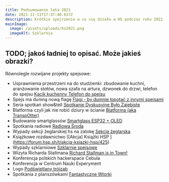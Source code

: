 ```yaml
---
title: Podsumowanie lata 2021
date: 2021-11-11T17:37:40.637Z
description: Krótkie spojrzenie w co się działo w HS podczas roku 2021
mainImage:
  image: /assets/uploads/hs2021.png
  imageAlt: Szklarnia
---
```

## TODO; jakoś ładniej to opisać. Może jakieś obrazki?

Równolegle rozwijane projekty spejsowe:

* Usprawnienia przestrzeni na do studzienki: zbudowanie kuchni, aranżowanie stołów, nowa szafa na artura, dzwonek do drzwi, telefon do spejsu [Kącik kuchenny ](https://forum.hsp.sh/t/kacik-kuchenny/271) [Telefon do spejsu](https://forum.hsp.sh/t/telefon-do-spejsu/329)
* Spejs ma dumną nową flagę [Flagi - by dumnie łopotać z innymi spejsami](https://forum.hsp.sh/t/flagi-by-dumnie-lopotac-z-innymi-spejsami/253)
* Seria spotkań show&tell [Spotkanie Dyskusyjne Było Zajebiste](https://forum.hsp.sh/t/spotkanie-dyskusyjne-bylo-zajebiste/472)
* Blatforma czyli jak nie robić dziury w ścianie [Blatforma (aka TranspOtter)](https://forum.hsp.sh/t/blatforma-aka-transpotter/235)
* Budowanie smartglassów [Smartglass ESP32 + OLED](https://forum.hsp.sh/t/smartglass-esp32-oled/401)
* Spotkania radiowe [Radiowa Środa](https://forum.hsp.sh/t/radiowa-sroda/359)
* Wypady sekcji żeglarskiej hs na zatokę [Sekcja żeglarska](https://forum.hsp.sh/t/sekcja-zeglarska/189)
* Książkowe rozdawnictwo [\[Akcja] Książki HSP ](https://forum.hsp.sh/t/akcja-ksiazki-hsp/425)
* Wypady szklarniowe [Szklarnie spejsowe](https://forum.hsp.sh/t/szklarnie-spejsowe/179)
* Wizyta Richarda Stallmana [Richard Stallman is in Town!](https://forum.hsp.sh/t/richard-stallman-is-in-town/449)
* Konferencja polskich hackerspace Cebula
* Konferencja w Centrum Nauki Experyment
* Logo [Podświetlany trójząb ](https://forum.hsp.sh/t/podswietlany-trojzab/461)
* Spotkania z planszówkami [Fantastyczne Wtorki](https://forum.hsp.sh/t/fantastyczne-wtorki/413)